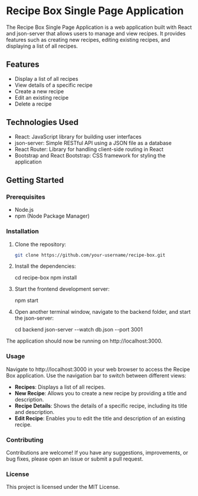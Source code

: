 # Recipe Box Single Page Application

The Recipe Box Single Page Application is a web application built with React and json-server that allows users to manage and view recipes. It provides features such as creating new recipes, editing existing recipes, and displaying a list of all recipes.

## Features

- Display a list of all recipes
- View details of a specific recipe
- Create a new recipe
- Edit an existing recipe
- Delete a recipe

## Technologies Used

- React: JavaScript library for building user interfaces
- json-server: Simple RESTful API using a JSON file as a database
- React Router: Library for handling client-side routing in React
- Bootstrap and React Bootstrap: CSS framework for styling the application

## Getting Started

### Prerequisites

- Node.js
- npm (Node Package Manager)

### Installation

1. Clone the repository:

   ```bash
   git clone https://github.com/your-username/recipe-box.git
   ```

2. Install the dependencies:

   cd recipe-box
   npm install

3. Start the frontend development server:

   npm start

4. Open another terminal window, navigate to the backend folder, and start the json-server:

   cd backend
   json-server --watch db.json --port 3001

The application should now be running on http://localhost:3000.

### Usage

Navigate to http://localhost:3000 in your web browser to access the Recipe Box application. Use the navigation bar to switch between different views:

- **Recipes**: Displays a list of all recipes.
- **New Recipe**: Allows you to create a new recipe by providing a title and description.
- **Recipe Details**: Shows the details of a specific recipe, including its title and description.
- **Edit Recipe**: Enables you to edit the title and description of an existing recipe.

### Contributing

Contributions are welcome! If you have any suggestions, improvements, or bug fixes, please open an issue or submit a pull request.

### License

This project is licensed under the MIT License.